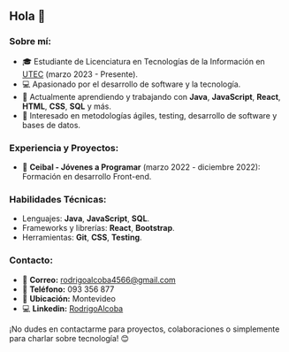 
## Hola 👋

### Sobre mí:
- 🎓 Estudiante de Licenciatura en Tecnologías de la Información en [UTEC](https://utec.edu.uy) (marzo 2023 - Presente).
- 💻 Apasionado por el desarrollo de software y la tecnología.
- 🌱 Actualmente aprendiendo y trabajando con **Java**, **JavaScript**, **React**, **HTML**, **CSS**, **SQL** y más.
- 🧪 Interesado en metodologías ágiles, testing, desarrollo de software y bases de datos.

### Experiencia y Proyectos:
- 🏢 **Ceibal - Jóvenes a Programar** (marzo 2022 - diciembre 2022): Formación en desarrollo Front-end.

### Habilidades Técnicas:
- Lenguajes: **Java**, **JavaScript**, **SQL**.
- Frameworks y librerías: **React**, **Bootstrap**.
- Herramientas: **Git**, **CSS**, **Testing**.

### Contacto:
- 📧 **Correo:** rodrigoalcoba4566@gmail.com  
- 📱 **Teléfono:** 093 356 877  
- 📍 **Ubicación:** Montevideo  
- 💻 **Linkedin:** [RodrigoAlcoba](https://www.linkedin.com/in/rodrigo-alcoba-639303226/)

¡No dudes en contactarme para proyectos, colaboraciones o simplemente para charlar sobre tecnología! 😊
